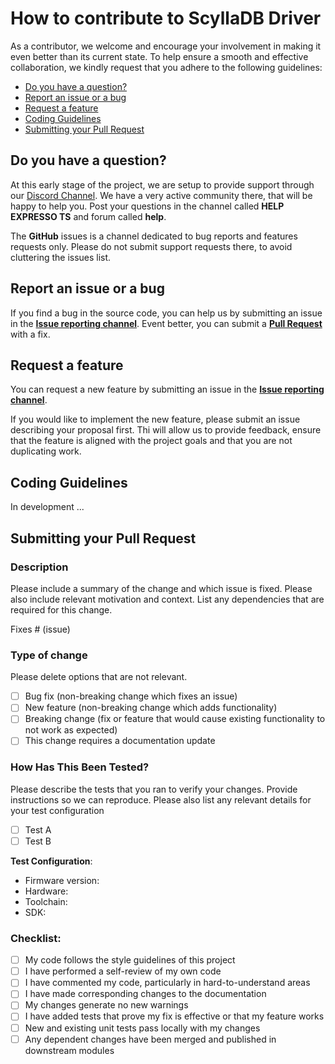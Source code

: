 # How to contribute to ScyllaDB Driver

As a contributor, we welcome and encourage your involvement in making it even better than its current state. To help ensure a smooth and effective collaboration, we kindly request that you adhere to the following guidelines:

- [Do you have a question?](#question)
- [Report an issue or a bug](#issue-bug)
- [Request a feature](#feature)
- [Coding Guidelines](#coding)
- [Submitting your Pull Request](#pull-request)

## <a name="question"></a> Do you have a question?

At this early stage of the project, we are setup to provide support through our [Discord Channel](https://discord.com/invite/PyPJfGK). We have a very active community there, that will be happy to help you. Post your questions in the channel called **HELP EXPRESSO TS** and forum called **help**.

The **GitHub** issues is a channel dedicated to bug reports and features requests only. Please do not submit support requests there, to avoid cluttering the issues list.

## <a name="issue-bug"></a> Report an issue or a bug

If you find a bug in the source code, you can help us by submitting an issue in the **[Issue reporting channel](https://github.com/expressots/scylladb-driver/issues)**. Event better, you can submit a **[Pull Request](https://github.com/expressots/scylladb-driver/pulls)** with a fix.

## <a name="feature"></a> Request a feature

You can request a new feature by submitting an issue in the **[Issue reporting channel](https://github.com/expressots/scylladb-driver/issues)**.

If you would like to implement the new feature, please submit an issue describing your proposal first. Thi will allow us to provide feedback, ensure that the feature is aligned with the project goals and that you are not duplicating work.

## <a name="coding"></a> Coding Guidelines

In development ...

## <a name="pull-request"></a> Submitting your Pull Request

### Description

Please include a summary of the change and which issue is fixed. Please also include relevant motivation and context. List any dependencies that are required for this change.

Fixes # (issue)

### Type of change

Please delete options that are not relevant.

- [ ] Bug fix (non-breaking change which fixes an issue)
- [ ] New feature (non-breaking change which adds functionality)
- [ ] Breaking change (fix or feature that would cause existing functionality to not work as expected)
- [ ] This change requires a documentation update

### How Has This Been Tested?

Please describe the tests that you ran to verify your changes. Provide instructions so we can reproduce. Please also list any relevant details for your test configuration

- [ ] Test A
- [ ] Test B

**Test Configuration**:

* Firmware version:
* Hardware:
* Toolchain:
* SDK:

### Checklist:

- [ ] My code follows the style guidelines of this project
- [ ] I have performed a self-review of my own code
- [ ] I have commented my code, particularly in hard-to-understand areas
- [ ] I have made corresponding changes to the documentation
- [ ] My changes generate no new warnings
- [ ] I have added tests that prove my fix is effective or that my feature works
- [ ] New and existing unit tests pass locally with my changes
- [ ] Any dependent changes have been merged and published in downstream modules
